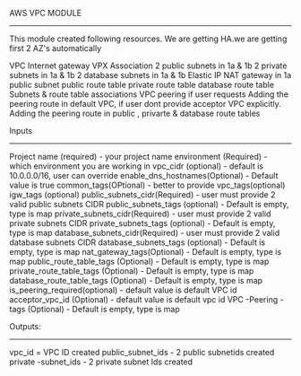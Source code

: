 AWS VPC MODULE
****************

This module created following resources. We are getting HA.we are getting first 2 AZ's automatically

VPC
Internet gateway VPX Association
2 public subnets in 1a & 1b
2 private subnets in 1a & 1b
2 database subnets in 1a & 1b
Elastic IP
NAT gateway in 1a public subnet
public route table
private route table
database route table
Subnets & route table associations
VPC peering if user requests
Adding the peering route in default VPC, if user dont provide acceptor VPC explicitly.
Adding the peering route in public , privarte & database route tables

Inputs
*******

Project name (required) - your project name
environment (Required) - which environment you are working in
vpc_cidr (optional) - default is 10.0.0.0/16, user can override
enable_dns_hostnames(Optional) - Default value is true
common_tags(OPtional) - better to provide
vpc_tags(optional) 
igw_tags (optional)
public_subnets_cidr(Required) - user must provide 2 valid public subnets CIDR
public_subnets_tags (optional) - Default is empty, type is map
private_subnets_cidr(Required) - user must provide 2 valid private subnets CIDR
private_subnets_tags (optional) - Default is empty, type is map
database_subnets_cidr(Required) - user must provide 2 valid database subnets CIDR
database_subnets_tags (optional) - Default is empty, type is map
nat_gateway_tags(Optional) - Default is empty, type is map
public_route_table_tags (Optional) - Default is empty, type is map
private_route_table_tags (Optional) - Default is empty, type is map
database_route_table_tags (Optional) - Default is empty, type is map
is_peering_required(optional) - default value is default VPC id
acceptor_vpc_id (Optional) - default value is default vpc id
VPC -Peering -tags (Optional) - Default is empty, type is map

Outputs:
*********
vpc_id =  VPC ID created
public_subnet_ids - 2 public subnetids created
private -subnet_ids - 2 private subnet Ids created

